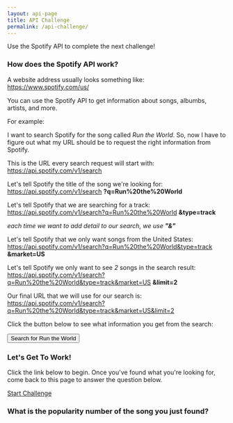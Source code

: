 ```yaml
---
layout: api-page
title: API Challenge
permalink: /api-challenge/
---
```


Use the Spotify API to complete the next challenge!

### How does the Spotify API work?
A website address usually looks something like: 
https://www.spotify.com/us/

You can use the Spotify API to get information about songs, albumbs, artists, and more. 

For example:

I want to search Spotify for the song called *Run the World*. So, now I have to figure out what my URL should be to request the right information from Spotify. 

This is the URL every search request will start with:
https://api.spotify.com/v1/search

Let's tell Spotify the title of the song we're looking for:
https://api.spotify.com/v1/search **?q=Run%20the%20World**

Let's tell Spotify that we are searching for a track:
https://api.spotify.com/v1/search?q=Run%20the%20World **&type=track**

*each time we want to add detail to our search, we use **"&"***

Let's tell Spotify that we only want songs from the United States:
https://api.spotify.com/v1/search?q=Run%20the%20World&type=track **&market=US**

Let's tell Spotify we only want to see *2* songs in the search result:
https://api.spotify.com/v1/search?q=Run%20the%20World&type=track&market=US **&limit=2**

Our final URL that we will use for our search is:
https://api.spotify.com/v1/search?q=Run%20the%20World&type=track&market=US&limit=2

Click the button below to see what information you get from the search:

<button name="button" onclick="https://mknawalaniec.github.io/spotify-search/">Search for Run the World</button>


### Let's Get To Work!

Click the link below to begin. Once you've found what you're looking for, come back to this page to answer the question below. 

<a href="http://localhost:8888/" target="_blank">Start Challenge</a>

### What is the popularity number of the song you just found?
